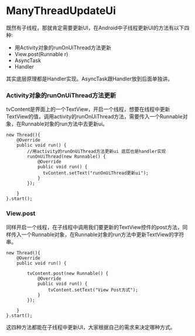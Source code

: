 # ManyThreadUpdateUi

既然有子线程，那就肯定需要更新UI，在Android中子线程更新UI的方法有以下四种:
- 用Activity对象的runOnUiThread方法更新
- View.post(Runnable r) 
- AsyncTask
- Handler

其实底层原理都是Handler实现。AsyncTask跟Handler放到后面单独讲。

### Activity对象的runOnUiThread方法更新
tvContent是界面上的一个TextView，开启一个线程，想要在线程中更新TextView的值，调用activity的runOnUiThread方法，需要传入一个Runnable对象，在Runnable对象的run方法中去更新ui。
```
new Thread(){
    @Override
    public void run() {
        //用activity的runOnUiThread方法更新ui 底层也是handler实现
        runOnUiThread(new Runnable() {
            @Override
            public void run() {
              tvContent.setText("runOnUiThread更新ui");
            }
        });

    }
}.start();
```

### View.post
同样开启一个线程，在子线程中调用我们要更新的TextView控件的post方法，同样传入一个Runnable对象，在Runnable对象的run方法中更新TextView的字符串。
```
new Thread(){
    @Override
    public void run() {

        tvContent.post(new Runnable() {
            @Override
            public void run() {
                tvContent.setText("View Post方式");
            }
        });

    }
}.start();
```

这四种方法都能在子线程中更新UI，大家根据自己的需求来决定哪种方式。
